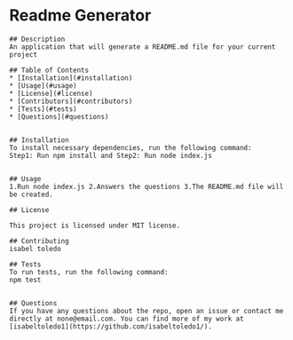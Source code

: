 # Readme Generator
 
    ## Description
    An application that will generate a README.md file for your current project

    ## Table of Contents 
    * [Installation](#installation)
    * [Usage](#usage)
    * [License](#license)
    * [Contributors](#contributors)
    * [Tests](#tests)
    * [Questions](#questions)


    ## Installation
    To install necessary dependencies, run the following command:
    Step1: Run npm install and Step2: Run node index.js


    ## Usage
    1.Run node index.js 2.Answers the questions 3.The README.md file will be created.  

    ## License
    
    This project is licensed under MIT license.

    ## Contributing
    isabel toledo

    ## Tests
    To run tests, run the following command:
    npm test
    

    ## Questions
    If you have any questions about the repo, open an issue or contact me directly at none@email.com. You can find more of my work at [isabeltoledo1](https://github.com/isabeltoledo1/).
    

